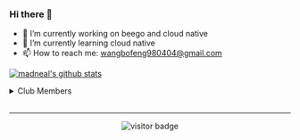 ### Hi there 👋

- 🔭 I’m currently working on beego and cloud native
- 🌱 I’m currently learning cloud native
- 📫 How to reach me: wangbofeng980404@gmail.com

[![madneal's github stats](https://github-readme-stats.vercel.app/api?username=flutterWang&show_icons=true&theme=radical)](https://github.com/flutterWang)


<details> 
<summary>Club Members</summary> 
  
[![abserari's github stats](https://github-readme-stats.vercel.app/api?username=abserari&show_icons=true&theme=radical)](https://github.com/abserari)
  
</details> 
<br>
<hr>

<p  align="center">
<img src="https://komarev.com/ghpvc/?username=flutterWang&label=Visitors" alt="visitor badge"/>       
</p>
